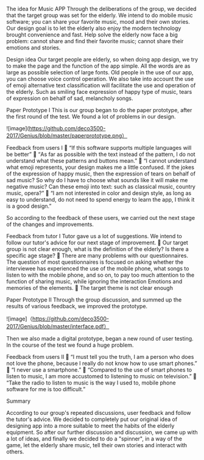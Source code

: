 
The idea for Music APP
Through the deliberations of the group, we decided that the target group was set for the elderly. We intend to do mobile music software; you can share your favorite music, mood and their own stories. Our design goal is to let the elderly also enjoy the modern technology brought convenience and fast. Help solve the elderly now face a big problem: cannot share and find their favorite music; cannot share their emotions and stories.

Design idea
Our target people are elderly, so when doing app design, we try to make the page and the function of the app simple. All the words are as large as possible selection of large fonts.
Old people in the use of our app, you can choose voice control operation. We also take into account the use of emoji alternative text classification will facilitate the use and operation of the elderly.
Such as smiling face expression of happy type of music, tears of expression on behalf of sad, melancholy songs.

Paper Prototype I
This is our group began to do the paper prototype, after the first round of the test. We found a lot of problems in our design.
 
 ![image](https://github.com/deco3500-2017/Genius/blob/master/paperprototype.png）

Feedback from users I
	“If this software supports multiple languages will be better”
	“As far as possible with the text instead of the pattern, I do not understand what these patterns and buttons mean.”
	“I cannot understand what emoji represents, your design makes me a little confused. If the jokes of the expression of happy music, then the expression of tears on behalf of sad music? So why do I have to choose what sounds like it will make me negative music? Can these emoji into text: such as classical music, country music, opera?”
	“I am not interested in color and design style, as long as easy to understand, do not need to spend energy to learn the app, I think it is a good design.”


So according to the feedback of these users, we carried out the next stage of the changes and improvements.

Feedback from tutor I
Tutor gave us a lot of suggestions. We intend to follow our tutor's advice for our next stage of improvement.
	Our target group is not clear enough, what is the definition of the elderly? Is there a specific age stage?
	There are many problems with our questionnaires. The question of most questionnaires is focused on asking whether the interviewee has experienced the use of the mobile phone, what songs to listen to with the mobile phone, and so on, to pay too much attention to the function of sharing music, while ignoring the interaction Emotions and memories of the elements.
	The target theme is not clear enough


Paper Prototype II
Through the group discussion, and summed up the results of various feedback, we improved the prototype.

![image]（https://github.com/deco3500-2017/Genius/blob/master/interface.pdf）
 
Then we also made a digital prototype, began a new round of user testing. In the course of the test we found a huge problem.

Feedback from users II
	“I must tell you the truth, I am a person who does not love the phone, because I really do not know how to use smart phones.”
	“I never use a smartphone.”
	“Compared to the use of smart phones to listen to music, I am more accustomed to listening to music on television.”
	“Take the radio to listen to music is the way I used to, mobile phone software for me is too difficult.”

Summary

According to our group's repeated discussions, user feedback and follow the tutor's advice. We decided to completely put our original idea of designing app into a more suitable to meet the habits of the elderly equipment.
So after our further discussion and discussion, we came up with a lot of ideas, and finally we decided to do a "spinner", in a way of the game, let the elderly share music, tell their own stories and interact with others. 

